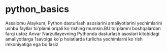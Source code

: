 # python_basics
Assalomu Alaykum, Python dasturlash asoslarini amaliyotlarini yechimlarini ushbu fayllar to\'plami orqali ko\`rishing mumkin.BU to\`plamni boshqalardan farqi ustoz Anvar Narzullayevning Pythonda dasturlash asoslari kitobidagi amaliyotlarga 1savolga ko\`p holatlarda turlicha yechimlarni ko\`rish imkoniyatiga ega bo\`lasiz 
